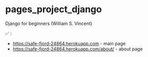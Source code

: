 # pages_project_django

Django for beginners (William S. Vincent)

:white_check_mark: :
- https://safe-fjord-24864.herokuapp.com - main page
- https://safe-fjord-24864.herokuapp.com/about/ - about page
